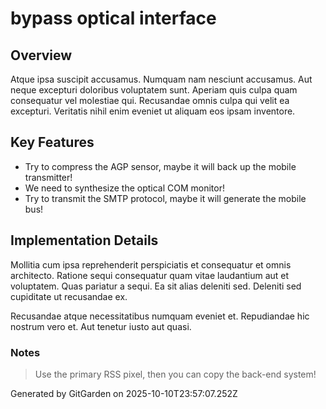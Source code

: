 # bypass optical interface

## Overview
Atque ipsa suscipit accusamus. Numquam nam nesciunt accusamus. Aut neque excepturi doloribus voluptatem sunt. Aperiam quis culpa quam consequatur vel molestiae qui. Recusandae omnis culpa qui velit ea excepturi. Veritatis nihil enim eveniet ut aliquam eos ipsam inventore.

## Key Features
- Try to compress the AGP sensor, maybe it will back up the mobile transmitter!
- We need to synthesize the optical COM monitor!
- Try to transmit the SMTP protocol, maybe it will generate the mobile bus!

## Implementation Details
Mollitia cum ipsa reprehenderit perspiciatis et consequatur et omnis architecto. Ratione sequi consequatur quam vitae laudantium aut et voluptatem. Quas pariatur a sequi. Ea sit alias deleniti sed. Deleniti sed cupiditate ut recusandae ex.
 Recusandae atque necessitatibus numquam eveniet et. Repudiandae hic nostrum vero et. Aut tenetur iusto aut quasi.

### Notes
> Use the primary RSS pixel, then you can copy the back-end system!

Generated by GitGarden on 2025-10-10T23:57:07.252Z